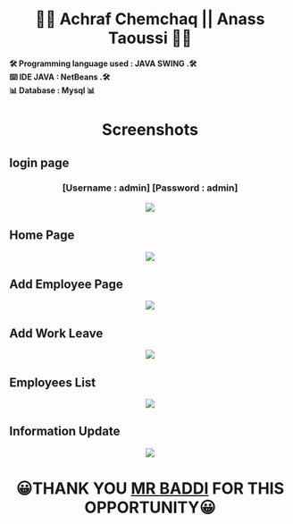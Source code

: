 <h1 align="center" >     👨‍💻 Achraf Chemchaq   || Anass Taoussi  👨‍💻</h1>
<p align="center"> 
  </p>
  <p>
<b align="center" >🛠️  Programming language used  : JAVA SWING  .🛠️ </b></BR>
<b align="center" >⌨️  IDE JAVA   :  NetBeans  .🛠️ </b></BR>
<b align="center" >📊   Database  :  Mysql    📊 </b></BR>
     </p>

<h1 align="center" > Screenshots </h1> <p align="center"> 

## login page
<h3 align="center" >   [Username : admin]  [Password : admin] </h3>  
<p align="center">  <img align="center" src="https://i.imgur.com/UPusBql.png" /> <p align="center">

##  Home Page  
<p align="center">  <img align="center" src="https://i.imgur.com/IWPHCTP.png" /> <p align="center">

## Add Employee Page
<p align="center">  <img align="center" src="https://i.imgur.com/N61SLAJ.png" /> <p align="center">
 
 ##  Add Work Leave    
<p align="center">  <img align="center" src="https://i.imgur.com/e6grZOp.png" /> <p align="center">
 
 ## Employees List
<p align="center">  <img align="center" src="https://i.imgur.com/wa7GfWC.png" /> <p align="center">

##  Information Update 
 <p align="center">  <img align="center" src="https://i.imgur.com/tgdBJ33.png" /> <p align="center">
 
 <h1 align="center" >  😀THANK YOU <a href="https://www.linkedin.com/in/youssefbaddi//">MR BADDI</a> FOR THIS OPPORTUNITY😀 </h1>
<p align="center"> 
